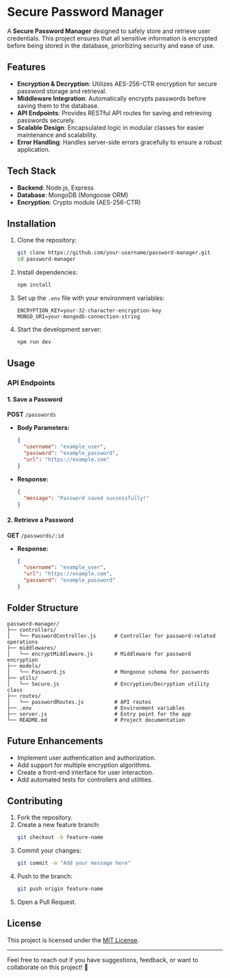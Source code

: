 # Secure Password Manager

A **Secure Password Manager** designed to safely store and retrieve user credentials. This project ensures that all sensitive information is encrypted before being stored in the database, prioritizing security and ease of use.

## Features

- **Encryption & Decryption**: Utilizes AES-256-CTR encryption for secure password storage and retrieval.
- **Middleware Integration**: Automatically encrypts passwords before saving them to the database.
- **API Endpoints**: Provides RESTful API routes for saving and retrieving passwords securely.
- **Scalable Design**: Encapsulated logic in modular classes for easier maintenance and scalability.
- **Error Handling**: Handles server-side errors gracefully to ensure a robust application.

## Tech Stack

- **Backend**: Node.js, Express
- **Database**: MongoDB (Mongoose ORM)
- **Encryption**: Crypto module (AES-256-CTR)

## Installation

1. Clone the repository:
   ```bash
   git clone https://github.com/your-username/password-manager.git
   cd password-manager
   ```

2. Install dependencies:
   ```bash
   npm install
   ```

3. Set up the `.env` file with your environment variables:
   ```env
   ENCRYPTION_KEY=your-32-character-encryption-key
   MONGO_URI=your-mongodb-connection-string
   ```

4. Start the development server:
   ```bash
   npm run dev
   ```

## Usage

### API Endpoints

#### 1. Save a Password
**POST** `/passwords`

- **Body Parameters:**
  ```json
  {
    "username": "example_user",
    "password": "example_password",
    "url": "https://example.com"
  }
  ```
- **Response:**
  ```json
  {
    "message": "Password saved successfully!"
  }
  ```

#### 2. Retrieve a Password
**GET** `/passwords/:id`

- **Response:**
  ```json
  {
    "username": "example_user",
    "url": "https://example.com",
    "password": "example_password"
  }
  ```

## Folder Structure
```
password-manager/
├── controllers/
│   └── PasswordController.js      # Controller for password-related operations
├── middlewares/
│   └── encryptMiddleware.js       # Middleware for password encryption
├── models/
│   └── Password.js                # Mongoose schema for passwords
├── utils/
│   └── Secure.js                  # Encryption/Decryption utility class
├── routes/
│   └── passwordRoutes.js          # API routes
├── .env                           # Environment variables
├── server.js                      # Entry point for the app
└── README.md                      # Project documentation
```

## Future Enhancements

- Implement user authentication and authorization.
- Add support for multiple encryption algorithms.
- Create a front-end interface for user interaction.
- Add automated tests for controllers and utilities.

## Contributing

1. Fork the repository.
2. Create a new feature branch:
   ```bash
   git checkout -b feature-name
   ```
3. Commit your changes:
   ```bash
   git commit -m "Add your message here"
   ```
4. Push to the branch:
   ```bash
   git push origin feature-name
   ```
5. Open a Pull Request.

## License

This project is licensed under the [MIT License](LICENSE).

---

Feel free to reach out if you have suggestions, feedback, or want to collaborate on this project! 🚀
